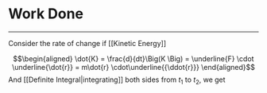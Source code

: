 # Work Done
---

Consider the rate of change if [[Kinetic Energy]]

$$\begin{aligned} \dot{K} = \frac{d}{dt}\Big(K \Big) =  \underline{F} \cdot \underline{\dot{r}} = m\dot{r} \cdot\underline{{\ddot{r}}} \end{aligned}$$
And [[Definite Integral|integrating]] both sides from $t_{1}$ to $t_{2}$, we get
